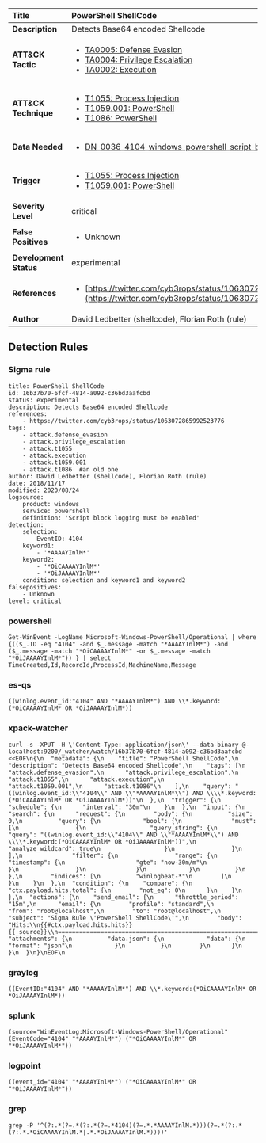 | Title                    | PowerShell ShellCode       |
|:-------------------------|:------------------|
| **Description**          | Detects Base64 encoded Shellcode |
| **ATT&amp;CK Tactic**    |  <ul><li>[TA0005: Defense Evasion](https://attack.mitre.org/tactics/TA0005)</li><li>[TA0004: Privilege Escalation](https://attack.mitre.org/tactics/TA0004)</li><li>[TA0002: Execution](https://attack.mitre.org/tactics/TA0002)</li></ul>  |
| **ATT&amp;CK Technique** | <ul><li>[T1055: Process Injection](https://attack.mitre.org/techniques/T1055)</li><li>[T1059.001: PowerShell](https://attack.mitre.org/techniques/T1059.001)</li><li>[T1086: PowerShell](https://attack.mitre.org/techniques/T1086)</li></ul>  |
| **Data Needed**          | <ul><li>[DN_0036_4104_windows_powershell_script_block](../Data_Needed/DN_0036_4104_windows_powershell_script_block.md)</li></ul>  |
| **Trigger**              | <ul><li>[T1055: Process Injection](../Triggers/T1055.md)</li><li>[T1059.001: PowerShell](../Triggers/T1059.001.md)</li></ul>  |
| **Severity Level**       | critical |
| **False Positives**      | <ul><li>Unknown</li></ul>  |
| **Development Status**   | experimental |
| **References**           | <ul><li>[https://twitter.com/cyb3rops/status/1063072865992523776](https://twitter.com/cyb3rops/status/1063072865992523776)</li></ul>  |
| **Author**               | David Ledbetter (shellcode), Florian Roth (rule) |


## Detection Rules

### Sigma rule

```
title: PowerShell ShellCode
id: 16b37b70-6fcf-4814-a092-c36bd3aafcbd
status: experimental
description: Detects Base64 encoded Shellcode
references:
    - https://twitter.com/cyb3rops/status/1063072865992523776
tags:
    - attack.defense_evasion
    - attack.privilege_escalation
    - attack.t1055
    - attack.execution
    - attack.t1059.001
    - attack.t1086  #an old one
author: David Ledbetter (shellcode), Florian Roth (rule)
date: 2018/11/17
modified: 2020/08/24
logsource:
    product: windows
    service: powershell
    definition: 'Script block logging must be enabled'
detection:
    selection:
        EventID: 4104
    keyword1:
        - '*AAAAYInlM*'
    keyword2:
        - '*OiCAAAAYInlM*'
        - '*OiJAAAAYInlM*'
    condition: selection and keyword1 and keyword2
falsepositives:
    - Unknown
level: critical

```





### powershell
    
```
Get-WinEvent -LogName Microsoft-Windows-PowerShell/Operational | where {(($_.ID -eq "4104" -and $_.message -match "*AAAAYInlM*") -and ($_.message -match "*OiCAAAAYInlM*" -or $_.message -match "*OiJAAAAYInlM*")) } | select TimeCreated,Id,RecordId,ProcessId,MachineName,Message
```


### es-qs
    
```
((winlog.event_id:"4104" AND "*AAAAYInlM*") AND \\*.keyword:(*OiCAAAAYInlM* OR *OiJAAAAYInlM*))
```


### xpack-watcher
    
```
curl -s -XPUT -H \'Content-Type: application/json\' --data-binary @- localhost:9200/_watcher/watch/16b37b70-6fcf-4814-a092-c36bd3aafcbd <<EOF\n{\n  "metadata": {\n    "title": "PowerShell ShellCode",\n    "description": "Detects Base64 encoded Shellcode",\n    "tags": [\n      "attack.defense_evasion",\n      "attack.privilege_escalation",\n      "attack.t1055",\n      "attack.execution",\n      "attack.t1059.001",\n      "attack.t1086"\n    ],\n    "query": "((winlog.event_id:\\"4104\\" AND \\"*AAAAYInlM*\\") AND \\\\*.keyword:(*OiCAAAAYInlM* OR *OiJAAAAYInlM*))"\n  },\n  "trigger": {\n    "schedule": {\n      "interval": "30m"\n    }\n  },\n  "input": {\n    "search": {\n      "request": {\n        "body": {\n          "size": 0,\n          "query": {\n            "bool": {\n              "must": [\n                {\n                  "query_string": {\n                    "query": "((winlog.event_id:\\"4104\\" AND \\"*AAAAYInlM*\\") AND \\\\*.keyword:(*OiCAAAAYInlM* OR *OiJAAAAYInlM*))",\n                    "analyze_wildcard": true\n                  }\n                }\n              ],\n              "filter": {\n                "range": {\n                  "timestamp": {\n                    "gte": "now-30m/m"\n                  }\n                }\n              }\n            }\n          }\n        },\n        "indices": [\n          "winlogbeat-*"\n        ]\n      }\n    }\n  },\n  "condition": {\n    "compare": {\n      "ctx.payload.hits.total": {\n        "not_eq": 0\n      }\n    }\n  },\n  "actions": {\n    "send_email": {\n      "throttle_period": "15m",\n      "email": {\n        "profile": "standard",\n        "from": "root@localhost",\n        "to": "root@localhost",\n        "subject": "Sigma Rule \'PowerShell ShellCode\'",\n        "body": "Hits:\\n{{#ctx.payload.hits.hits}}{{_source}}\\n================================================================================\\n{{/ctx.payload.hits.hits}}",\n        "attachments": {\n          "data.json": {\n            "data": {\n              "format": "json"\n            }\n          }\n        }\n      }\n    }\n  }\n}\nEOF\n
```


### graylog
    
```
((EventID:"4104" AND "*AAAAYInlM*") AND \\*.keyword:(*OiCAAAAYInlM* OR *OiJAAAAYInlM*))
```


### splunk
    
```
(source="WinEventLog:Microsoft-Windows-PowerShell/Operational" (EventCode="4104" "*AAAAYInlM*") ("*OiCAAAAYInlM*" OR "*OiJAAAAYInlM*"))
```


### logpoint
    
```
((event_id="4104" "*AAAAYInlM*") ("*OiCAAAAYInlM*" OR "*OiJAAAAYInlM*"))
```


### grep
    
```
grep -P '^(?:.*(?=.*(?:.*(?=.*4104)(?=.*.*AAAAYInlM.*)))(?=.*(?:.*(?:.*.*OiCAAAAYInlM.*|.*.*OiJAAAAYInlM.*))))'
```



